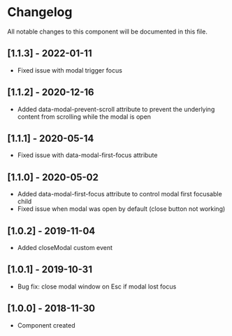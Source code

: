 # Changelog
All notable changes to this component will be documented in this file.

## [1.1.3] - 2022-01-11
- Fixed issue with modal trigger focus

## [1.1.2] - 2020-12-16
- Added data-modal-prevent-scroll attribute to prevent the underlying content from scrolling while the modal is open

## [1.1.1] - 2020-05-14
- Fixed issue with data-modal-first-focus attribute

## [1.1.0] - 2020-05-02
- Added data-modal-first-focus attribute to control modal first focusable child
- Fixed issue when modal was open by default (close button not working)

## [1.0.2] - 2019-11-04
- Added closeModal custom event

## [1.0.1] - 2019-10-31
- Bug fix: close modal window on Esc if modal lost focus

## [1.0.0] - 2018-11-30
- Component created
